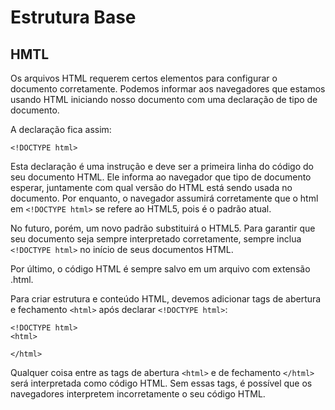 # Estrutura Base

## HMTL

Os arquivos HTML requerem certos elementos para configurar o documento corretamente. Podemos informar aos navegadores que estamos usando HTML iniciando nosso documento com uma declaração de tipo de documento.

A declaração fica assim:

`<!DOCTYPE html>`

Esta declaração é uma instrução e deve ser a primeira linha do código do seu documento HTML. Ele informa ao navegador que tipo de documento esperar, juntamente com qual versão do HTML está sendo usada no documento. Por enquanto, o navegador assumirá corretamente que o html em `<!DOCTYPE html>` se refere ao HTML5, pois é o padrão atual.

No futuro, porém, um novo padrão substituirá o HTML5. Para garantir que seu documento seja sempre interpretado corretamente, sempre inclua `<!DOCTYPE html>` no início de seus documentos HTML.

Por último, o código HTML é sempre salvo em um arquivo com extensão .html.

Para criar estrutura e conteúdo HTML, devemos adicionar tags de abertura e fechamento `<html>` após declarar `<!DOCTYPE html>`:

```
<!DOCTYPE html>
<html>

</html>
```

Qualquer coisa entre as tags de abertura `<html>` e de fechamento `</html>` será interpretada como código HTML. Sem essas tags, é possível que os navegadores interpretem incorretamente o seu código HTML.
